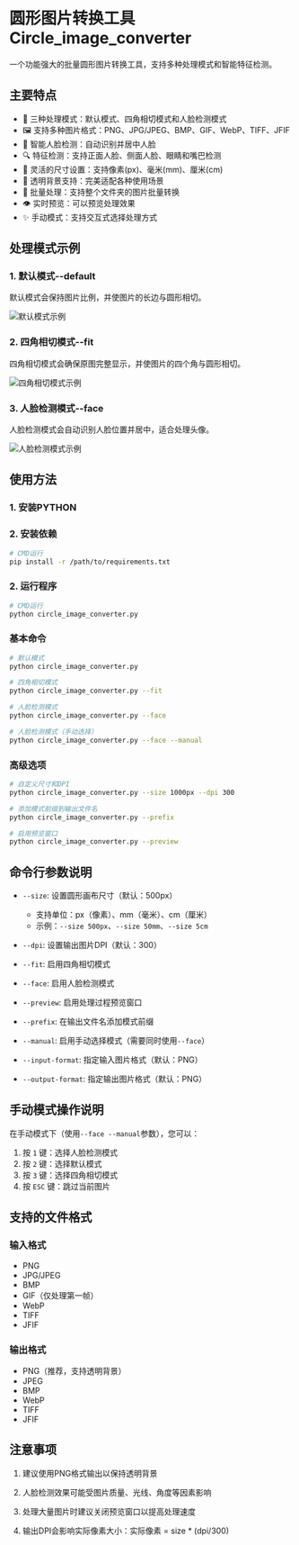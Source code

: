 # 圆形图片转换工具 Circle_image_converter

一个功能强大的批量圆形图片转换工具，支持多种处理模式和智能特征检测。

## 主要特点

- 🎯 三种处理模式：默认模式、四角相切模式和人脸检测模式
- 🖼️ 支持多种图片格式：PNG、JPG/JPEG、BMP、GIF、WebP、TIFF、JFIF
- 👤 智能人脸检测：自动识别并居中人脸
- 🔍 特征检测：支持正面人脸、侧面人脸、眼睛和嘴巴检测
- 📏 灵活的尺寸设置：支持像素(px)、毫米(mm)、厘米(cm)
- 🎨 透明背景支持：完美适配各种使用场景
- 🔄 批量处理：支持整个文件夹的图片批量转换
- 👁️ 实时预览：可以预览处理效果
- ✨ 手动模式：支持交互式选择处理方式

## 处理模式示例

### 1. 默认模式--default
默认模式会保持图片比例，并使图片的长边与圆形相切。

![默认模式示例](https://github.com/KARHAO/Circle_images_converter/blob/main/examples/default_demo.png)

### 2. 四角相切模式--fit
四角相切模式会确保原图完整显示，并使图片的四个角与圆形相切。

![四角相切模式示例](https://github.com/KARHAO/Circle_images_converter/blob/main/examples/fit_demo.png)

### 3. 人脸检测模式--face
人脸检测模式会自动识别人脸位置并居中，适合处理头像。

![人脸检测模式示例](https://github.com/KARHAO/Circle_images_converter/blob/main/examples/face_demo.png)

## 使用方法

### 1. 安装PYTHON

### 2. 安装依赖
```bash
# CMD运行
pip install -r /path/to/requirements.txt
```
### 2. 运行程序
```bash
# CMD运行
python circle_image_converter.py
```

### 基本命令

```bash
# 默认模式
python circle_image_converter.py

# 四角相切模式
python circle_image_converter.py --fit

# 人脸检测模式
python circle_image_converter.py --face

# 人脸检测模式（手动选择）
python circle_image_converter.py --face --manual
```

### 高级选项

```bash
# 自定义尺寸和DPI
python circle_image_converter.py --size 1000px --dpi 300

# 添加模式前缀到输出文件名
python circle_image_converter.py --prefix

# 启用预览窗口
python circle_image_converter.py --preview
```

## 命令行参数说明

- `--size`: 设置圆形画布尺寸（默认：500px）
  - 支持单位：px（像素）、mm（毫米）、cm（厘米）
  - 示例：`--size 500px`、`--size 50mm`、`--size 5cm`

- `--dpi`: 设置输出图片DPI（默认：300）

- `--fit`: 启用四角相切模式

- `--face`: 启用人脸检测模式

- `--preview`: 启用处理过程预览窗口

- `--prefix`: 在输出文件名添加模式前缀

- `--manual`: 启用手动选择模式（需要同时使用`--face`）

- `--input-format`: 指定输入图片格式（默认：PNG）

- `--output-format`: 指定输出图片格式（默认：PNG）

## 手动模式操作说明

在手动模式下（使用`--face --manual`参数），您可以：

1. 按 `1` 键：选择人脸检测模式
2. 按 `2` 键：选择默认模式
3. 按 `3` 键：选择四角相切模式
4. 按 `ESC` 键：跳过当前图片

## 支持的文件格式

### 输入格式
- PNG
- JPG/JPEG
- BMP
- GIF（仅处理第一帧）
- WebP
- TIFF
- JFIF

### 输出格式
- PNG（推荐，支持透明背景）
- JPEG
- BMP
- WebP
- TIFF
- JFIF

## 注意事项

1. 建议使用PNG格式输出以保持透明背景

2. 人脸检测效果可能受图片质量、光线、角度等因素影响

3. 处理大量图片时建议关闭预览窗口以提高处理速度

4. 输出DPI会影响实际像素大小：实际像素 = size * (dpi/300)